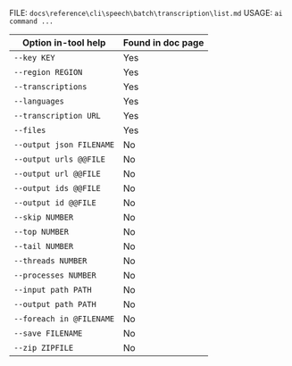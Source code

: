 ﻿FILE: `docs\reference\cli\speech\batch\transcription\list.md`
USAGE: `ai command ...`

| Option in-tool help | Found in doc page |
|---------------------|------------------|
| `--key KEY` | Yes |
| `--region REGION` | Yes |
| `--transcriptions` | Yes |
| `--languages` | Yes |
| `--transcription URL` | Yes |
| `--files` | Yes |
| `--output json FILENAME` | No |
| `--output urls @@FILE` | No |
| `--output url @@FILE` | No |
| `--output ids @@FILE` | No |
| `--output id @@FILE` | No |
| `--skip NUMBER` | No |
| `--top NUMBER` | No |
| `--tail NUMBER` | No |
| `--threads NUMBER` | No |
| `--processes NUMBER` | No |
| `--input path PATH` | No |
| `--output path PATH` | No |
| `--foreach in @FILENAME` | No |
| `--save FILENAME` | No |
| `--zip ZIPFILE` | No |